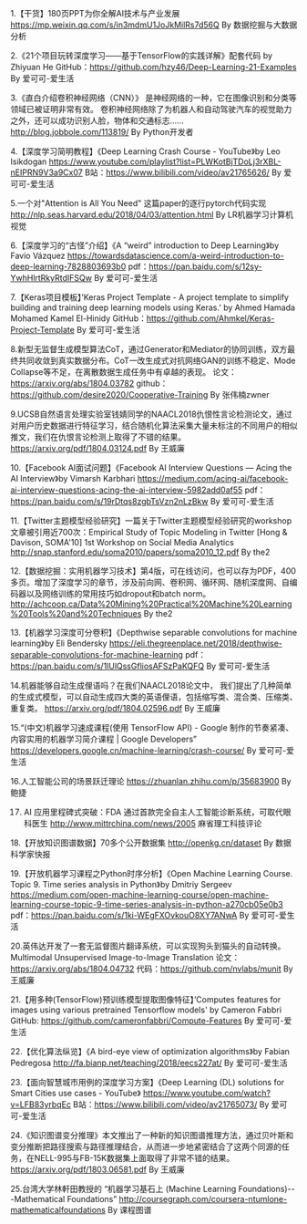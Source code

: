 1.【干货】180页PPT为你全解AI技术与产业发展
https://mp.weixin.qq.com/s/in3mdmU1JoJkMilRs7d56Q
By  数据挖掘与大数据分析

2.《21个项目玩转深度学习——基于TensorFlow的实践详解》配套代码  by Zhiyuan He 
GitHub：https://github.com/hzy46/Deep-Learning-21-Examples
By 爱可可-爱生活

3.《直白介绍卷积神经网络（CNN）》
是神经网络的一种，它在图像识别和分类等领域已被证明非常有效。 卷积神经网络除了为机器人和自动驾驶汽车的视觉助力之外，还可以成功识别人脸，物体和交通标志……
http://blog.jobbole.com/113819/
By Python开发者

4.【深度学习简明教程】《Deep Learning Crash Course - YouTube》by Leo Isikdogan
https://www.youtube.com/playlist?list=PLWKotBjTDoLj3rXBL-nEIPRN9V3a9Cx07
B站：https://www.bilibili.com/video/av21765626/
By 爱可可-爱生活

5.一个对"Attention is All You Need" 这篇paper的逐行pytorch代码实现
http://nlp.seas.harvard.edu/2018/04/03/attention.html
By LR机器学习计算机视觉

6.【深度学习的“古怪”介绍】《A “weird” introduction to Deep Learning》by Favio Vázquez 
https://towardsdatascience.com/a-weird-introduction-to-deep-learning-7828803693b0
pdf：https://pan.baidu.com/s/12sy-YwhHlrtRkyRtdIFSQw
By 爱可可-爱生活

7.【Keras项目模板】’Keras Project Template - A project template to simplify building and training deep learning models using Keras.' by Ahmed Hamada Mohamed Kamel El-Hinidy 
GitHub：https://github.com/Ahmkel/Keras-Project-Template
By 爱可可-爱生活

8.新型无监督生成模型算法CoT，通过Generator和Mediator的协同训练，双方最终共同收敛到真实数据分布。CoT一改生成式对抗网络GAN的训练不稳定、Mode Collapse等不足，在离散数据生成任务中有卓越的表现。
论文：https://arxiv.org/abs/1804.03782
github：https://github.com/desire2020/Cooperative-Training
By 张伟楠zwner

9.UCSB自然语言处理实验室钱婧同学的NAACL2018仇恨性言论检测论文，通过对用户历史数据进行特征学习，结合随机化算法采集大量未标注的不同用户的相似推文，我们在仇恨言论检测上取得了不错的结果。
https://arxiv.org/pdf/1804.03124.pdf
By 王威廉

10.【Facebook AI面试问题】《Facebook AI Interview Questions — Acing the AI Interview》by Vimarsh Karbhari 
https://medium.com/acing-ai/facebook-ai-interview-questions-acing-the-ai-interview-5982add0af55
pdf：https://pan.baidu.com/s/19rDtqs8zgbTsVzn2nLzBkw
By 爱可可-爱生活

11.【Twitter主题模型经验研究】一篇关于Twitter主题模型经验研究的workshop文章被引用近700次：Empirical Study of Topic Modeling in Twitter [Hong & Davison, SOMA'10]  1st Workshop on Social Media Analytics
http://snap.stanford.edu/soma2010/papers/soma2010_12.pdf
By the2

12.【数据挖掘：实用机器学习技术】第4版，可在线访问，也可以存为PDF，400多页。增加了深度学习的章节，涉及前向网、卷积网、循环网、随机深度网、自编码器以及网络训练的常用技巧如dropout和batch norm。
http://achcoop.ca/Data%20Mining%20Practical%20Machine%20Learning%20Tools%20and%20Techniques
By the2

13.【机器学习深度可分卷积】《Depthwise separable convolutions for machine learning》by Eli Bendersky 
https://eli.thegreenplace.net/2018/depthwise-separable-convolutions-for-machine-learning
pdf：https://pan.baidu.com/s/1lUlQssGfliosAFSzPaKQFQ
By 爱可可-爱生活

14.机器能够自动生成俚语吗？在我们NAACL2018论文中， 我们提出了几种简单的生成式模型，可以自动生成四大类的英语俚语，包括缩写类、混合类、压缩类、重复类。
https://arxiv.org/pdf/1804.02596.pdf
By 王威廉

15.“(中文)机器学习速成课程(使用 TensorFlow API) -  Google 制作的节奏紧凑、内容实用的机器学习简介课程  |  Google Developers” 
https://developers.google.cn/machine-learning/crash-course/
By 爱可可-爱生活

16.人工智能公司的场景跃迁理论
https://zhuanlan.zhihu.com/p/35683900
By 鲍捷

17. AI 应用里程碑式突破：FDA 通过首款完全自主人工智能诊断系统，可取代眼科医生
    http://www.mittrchina.com/news/2005
    麻省理工科技评论

18.【开放知识图谱数据】70多个公开数据集
http://openkg.cn/dataset
By 数据科学家快报

19.【开放机器学习课程之Python时序分析】《Open Machine Learning Course. Topic 9. Time series analysis in Python》by Dmitriy Sergeev
https://medium.com/open-machine-learning-course/open-machine-learning-course-topic-9-time-series-analysis-in-python-a270cb05e0b3
pdf：https://pan.baidu.com/s/1ki-WEgFXOvkouO8XY7ANwA
By 爱可可-爱生活

20.英伟达开发了一套无监督图片翻译系统，可以实现狗头到猫头的自动转换。Multimodal Unsupervised Image-to-Image Translation 
论文：https://arxiv.org/abs/1804.04732
代码：https://github.com/nvlabs/munit
By 王威廉

21.【用多种(TensorFlow)预训练模型提取图像特征】’Computes features for images using various pretrained Tensorflow models' by Cameron Fabbri 
GitHub: https://github.com/cameronfabbri/Compute-Features
By 爱可可-爱生活

22.【优化算法纵览】《A bird-eye view of optimization algorithms》by Fabian Pedregosa
http://fa.bianp.net/teaching/2018/eecs227at/
By 爱可可-爱生活

23.【面向智慧城市用例的深度学习方案】《Deep Learning (DL) solutions for Smart Cities use cases - YouTube》
https://www.youtube.com/watch?v=LFB83yrbqEc
B站：https://www.bilibili.com/video/av21765073/
By 爱可可-爱生活

24.《知识图谱变分推理》本文推出了一种新的知识图谱推理方法，通过贝叶斯和变分推断把路径搜索与路径推理结合，从而进一步地紧密结合了这两个同源的任务，在NELL-995与FB-15K数据集上面取得了非常不错的结果。
https://arxiv.org/pdf/1803.06581.pdf
By 王威廉

25.台湾大学林軒田教授的 “机器学习基石上 (Machine Learning Foundations)---Mathematical Foundations” 
http://coursegraph.com/coursera-ntumlone-mathematicalfoundations
By 课程图谱